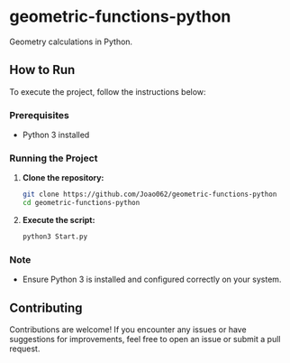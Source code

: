 # geometric-functions-python
Geometry calculations in Python.

## How to Run

To execute the project, follow the instructions below:

### Prerequisites

* Python 3 installed

### Running the Project

1.  **Clone the repository:**

    ```bash
    git clone https://github.com/Joao062/geometric-functions-python
    cd geometric-functions-python
    ```
2.  **Execute the script:**

    ```bash
    python3 Start.py
    ```

### Note

* Ensure Python 3 is installed and configured correctly on your system.

## Contributing

Contributions are welcome! If you encounter any issues or have suggestions for improvements, feel free to open an issue or submit a pull request.
